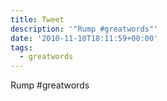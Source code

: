 ```yaml
---
title: Tweet
description: '"Rump #greatwords"'
date: '2010-11-10T18:11:59+00:00'
tags:
  - greatwords
---
```

Rump #greatwords
